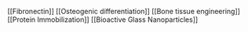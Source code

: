 [[Fibronectin]]
[[Osteogenic differentiation]]
[[Bone tissue engineering]]
[[Protein Immobilization]]
[[Bioactive Glass Nanoparticles]]
